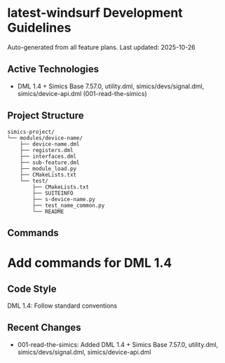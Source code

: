 # latest-windsurf Development Guidelines

Auto-generated from all feature plans. Last updated: 2025-10-26

## Active Technologies
- DML 1.4 + Simics Base 7.57.0, utility.dml, simics/devs/signal.dml, simics/device-api.dml (001-read-the-simics)

## Project Structure
```
simics-project/
└── modules/device-name/
    ├── device-name.dml
    ├── registers.dml
    ├── interfaces.dml
    ├── sub-feature.dml
    ├── module_load.py
    ├── CMakeLists.txt
    └── test/
        ├── CMakeLists.txt
        ├── SUITEINFO
        ├── s-device-name.py
        ├── test_name_common.py
        └── README
```

## Commands
# Add commands for DML 1.4

## Code Style
DML 1.4: Follow standard conventions

## Recent Changes
- 001-read-the-simics: Added DML 1.4 + Simics Base 7.57.0, utility.dml, simics/devs/signal.dml, simics/device-api.dml

<!-- MANUAL ADDITIONS START -->
<!-- MANUAL ADDITIONS END -->